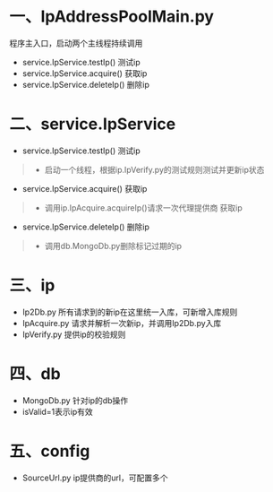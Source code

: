 # 一、IpAddressPoolMain.py
程序主入口，启动两个主线程持续调用
* service.IpService.testIp() 测试ip
* service.IpService.acquire() 获取ip
* service.IpService.deleteIp() 删除ip

# 二、service.IpService
* service.IpService.testIp() 测试ip
> * 启动一个线程，根据ip.IpVerify.py的测试规则测试并更新ip状态
* service.IpService.acquire() 获取ip
> * 调用ip.IpAcquire.acquireIp()请求一次代理提供商 获取ip
* service.IpService.deleteIp() 删除ip
> * 调用db.MongoDb.py删除标记过期的ip

# 三、ip
* Ip2Db.py 所有请求到的新ip在这里统一入库，可新增入库规则
* IpAcquire.py 请求并解析一次新ip，并调用Ip2Db.py入库
* IpVerify.py 提供ip的校验规则

# 四、db
* MongoDb.py 针对ip的db操作
* isValid=1表示ip有效

# 五、config
* SourceUrl.py ip提供商的url，可配置多个